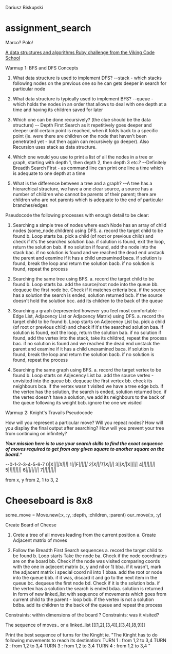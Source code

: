 Dariusz Biskupski

# assignment_search
Marco?  Polo!

[A data structures and algorithms Ruby challenge from the Viking Code School](http://www.vikingcodeschool.com)

Warmup 1: BFS and DFS Concepts

1. What data structure is used to implement DFS?
--stack - which stacks following nodes on the previous one so he can gets deeper in search for particular node

2. What data structure is typically used to implement BFS?
--queue - which holds the nodes in an order that allows to deal with one depth at a time and having its children saved for later

3. Which one can be done recursively? (the clue should be the data structure)
-- Depth First Search as it repetitively goes deeper and deeper until certain point is reached, when it folds back to a specific point (ie. were there are children on the node that haven't been penetrated yet - but then again can recursively go deeper). Also Recursion uses stack as data structure.

4. Which one would you use to print a list of all the nodes in a tree or graph, starting with depth 1, then depth 2, then depth 3 etc.?
--Definitely Breadth Search First - as command line can print one line a time which is adequate to one depth at a time

5. What is the difference between a tree and a graph?
--A tree has a hierarchical structure, we have a one clear source, a source has a number of children who cannot be parents of their parent; there are children who are not parents which is adequate to the end of particular branches/edges

Pseudocode the following processes with enough detail to be clear:

1. Searching a simple tree of nodes where each Node has an array of child nodes (some_node.children) using DFS.
a. record the target child to be found
b. Loop starts
  ba. pick a child (of root or previous child) and check if it's the searched solution
    baa. if solution is found, exit the loop, return the solution
    bab. if no solution if found, add the node into the stack
    bac. if no solution is found and we reached the dead end unstack the parent and    examine if it has a child unexamined
      baca. if solution is found, break the loop and return the solution
      bacb. if no solution is found, repeat the process


2. Searching the same tree using BFS.
a. record the target child to be found
b. Loop starts
  ba. add the source/root node into the queue
  bb. dequeue the first node
  bc. Check if it matches criteria
    bca. if the source has a solution the search is ended, solution returned
    bcb. if the source doesn't hold the solution
      bcc. add its children to the back of the queue

3. Searching a graph (represented however you feel most comfortable -- Edge List, Adjacency List or Adjacency Matrix) using DFS.
a. record the target child to be found
b. Loop starts on Adjecency List
  ba. pick a child (of root or previous child) and check if it's the searched solution
    baa. if solution is found, exit the loop, return the solution
    bab. if no solution if found, add the vertex into the stack, take its childred, repeat the process
    bac. if no solution is found and we reached the dead end unstack the parent and    examine if it has a child unexamined
      baca. if solution is found, break the loop and return the solution
      bacb. if no solution is found, repeat the process

4. Searching the same graph using BFS.
a. record the target vertex to be found
b. Loop starts on Adjecency List
  ba. add the source vertex - unvisited into the queue
  bb. dequeue the first vertex
  bb. check its neighbours
    bca. if the vertex wasn't visited we have a tree edge
      bcb. if the vertex has the solution, the search is ended, solution returned
      bcc. if the vertex doesn't have a solution, we add its neighbours to the back of the queue following its weight
    bcb. ignore the one we visited





Warmup 2: Knight's Travails Pseudocode


How will you represent a particular move? Will you repeat nodes? How will you display the final output after searching? How will you prevent your tree from continuing on infinitely?

*********Your mission here is to use your search skills to find the exact sequence of moves required to get from any given square to another square on the board.**********

--0-1-2-3-4-5-6-7
0|X|_|_|_|X|_|_|_|
1|_|_|F|_|_|_|_|_|
2|X|_|_|T|X|_|_|_|
3|_|X|_|X|_|_|_|_|
4|_|_|_|_|_|_|_|_|
5|_|_|_|_|_|_|_|_|
6|_|_|_|_|_|_|_|_|
7|_|_|_|_|_|_|_|_|

from x, y
from 2, 1
to   3, 2

# Cheeseboard is 8x8

some_move = Move.new(:x, :y, :depth, :children, :parent)
our_move(:x, :y)


Create Board of Cheese
1. Crete a tree of all moves leading from the current position
a. Create Adjacent matrix of moves




2. Follow the Breadth First Search sequences
a. record the target child to be found
b. Loop starts
  Take the node 
  ba. Check if the node coordinates are on the board
  bb. Check if the node was visited comparing coords with the one in adjecent matrix (x, y and nil or 1)
    bba. if it wasn't, mark the adjacent matrix i special coord nil into 1
      bbaa. add the root or node into the queue
    bbb. if it was, discard it and go to the next item in the queue
  bc. dequeue the first node
  bd. Check if it is the solution
    bda. if the vertex has a solution the search is ended
      bdaa. solution is returned in form of new linked_list with sequence of movements 
              which goes from current child to the parent - loop
    bdb. if the vertex is not a solution
      bdba. add its children to the back of the queue and repeat the process


Constraints: within dimensions of the board ?
Constraints: was it visited?

The sequence of moves.. or a linked_list
[[[1,2],[3,4]],[[3,4],[8,9]]]


Print the best sequence of turns for the Kinght ie.
"The Kinght has to do following movements to reach its destination:
TURN 1 : from 1,2 to 3,4
TURN 2 : from 1,2 to 3,4
TURN 3 : from 1,2 to 3,4
TURN 4 : from 1,2 to 3,4
"




